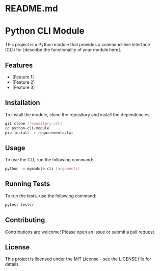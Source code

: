 # README.md

# Python CLI Module

This project is a Python module that provides a command-line interface (CLI) for [describe the functionality of your module here]. 

## Features

- [Feature 1]
- [Feature 2]
- [Feature 3]

## Installation

To install the module, clone the repository and install the dependencies:

```bash
git clone [repository-url]
cd python-cli-module
pip install -r requirements.txt
```

## Usage

To use the CLI, run the following command:

```bash
python -m mymodule.cli [arguments]
```

## Running Tests

To run the tests, use the following command:

```bash
pytest tests/
```

## Contributing

Contributions are welcome! Please open an issue or submit a pull request.

## License

This project is licensed under the MIT License - see the [LICENSE](LICENSE) file for details.